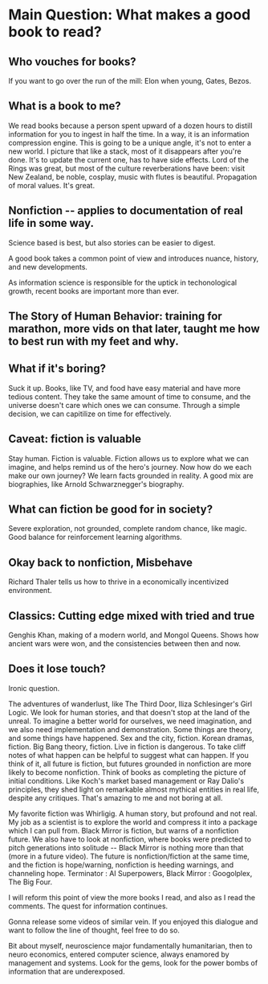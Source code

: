 # Main Question: What makes a good book to read?

## Who vouches for books?

If you want to go over the run of the mill: Elon when young, Gates, Bezos. 

## What is a book to me?

We read books because a person spent upward of a dozen hours to distill information for you to ingest in half the time. In a way, it is an information compression engine. This is going to be a unique angle, it's not to enter a new world. I picture that like a stack, most of it disappears after you're done. It's to update the current one, has to have side effects. Lord of the Rings was great, but most of the culture reverberations have been: visit New Zealand, be noble, cosplay, music with flutes is beautiful. Propagation of moral values. It's great. 

## Nonfiction -- applies to documentation of real life in some way. 

Science based is best, but also stories can be easier to digest. 

A good book takes a common point of view and introduces nuance, history, and new developments. 

As information science is responsible for the uptick in techonological growth, recent books are important more than ever. 

## The Story of Human Behavior: training for marathon, more vids on that later, taught me how to best run with my feet and why.

## What if it's boring? 

Suck it up. Books, like TV, and food have easy material and have more tedious content. They take the same amount of time to consume, and the universe doesn't care which ones we can consume. Through a simple decision, we can capitilize on time for effectively. 

## Caveat: fiction is valuable

Stay human. Fiction is valuable. Fiction allows us to explore what we can imagine, and helps remind us of the hero's journey. Now how do we each make our own journey? We learn facts grounded in reality. A good mix are biographies, like Arnold Schwarznegger's biography. 

## What can fiction be good for in society? 

Severe exploration, not grounded, complete random chance, like magic. Good balance for reinforcement learning algorithms. 

## Okay back to nonfiction, Misbehave 

Richard Thaler tells us how to thrive in a economically incentivized environment. 

## Classics: Cutting edge mixed with tried and true

Genghis Khan, making of a modern world, and Mongol Queens. Shows how ancient wars were won, and the consistencies between then and now. 

## Does it lose touch? 

Ironic question. 

The adventures of wanderlust, like The Third Door, Iliza Schlesinger's Girl Logic. We look for human stories, and that doesn't stop at the land of the unreal. To imagine a better world for ourselves, we need imagination, and we also need implementation and demonstration. Some things are theory, and some things have happened. Sex and the city, fiction. Korean dramas, fiction. Big Bang theory, fiction. Live in fiction is dangerous. To take cliff notes of what happen can be helpful to suggest what can happen. If you think of it, all future is fiction, but futures grounded in nonfiction are more likely to become nonfiction. Think of books as completing the picture of initial conditions. Like Koch's market based management or Ray Dalio's principles, they shed light on remarkable almost mythical entities in real life, despite any critiques. That's amazing to me and not boring at all. 

My favorite fiction was Whirligig. A human story, but profound and not real. My job as a scientist is to explore the world and compress it into a package which I can pull from. Black Mirror is fiction, but warns of a nonfiction future. We also have to look at nonfiction, where books were predicted to pitch generations into solitude -- Black Mirror is nothing more than that (more in a future video). The future is nonfiction/fiction at the same time, and the fiction is hope/warning, nonfiction is heeding warnings, and channeling hope. Terminator : AI Superpowers, Black Mirror : Googolplex, The Big Four.

I will reform this point of view the more books I read, and also as I read the comments. The quest for information continues.  

Gonna release some videos of similar vein. If you enjoyed this dialogue and want to follow the line of thought, feel free to do so. 

Bit about myself, neuroscience major fundamentally humanitarian, then to neuro economics, entered computer science, always enamored by management and systems. Look for the gems, look for the power bombs of information that are underexposed. 